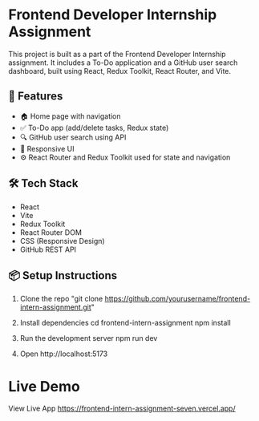# Frontend Developer Internship Assignment

This project is built as a part of the Frontend Developer Internship assignment. It includes a To-Do application and a GitHub user search dashboard, built using React, Redux Toolkit, React Router, and Vite.

## 🚀 Features

- 🏠 Home page with navigation
- ✅ To-Do app (add/delete tasks, Redux state)
- 🔍 GitHub user search using API
- 📱 Responsive UI
- ⚙️ React Router and Redux Toolkit used for state and navigation


## 🛠️ Tech Stack

- React
- Vite
- Redux Toolkit
- React Router DOM
- CSS (Responsive Design)
- GitHub REST API

## 📦 Setup Instructions

1. Clone the repo
   "git clone https://github.com/yourusername/frontend-intern-assignment.git"

2. Install dependencies
   cd frontend-intern-assignment
   npm install

3. Run the development server
   npm run dev

4. Open http://localhost:5173

# Live Demo
View Live App
https://frontend-intern-assignment-seven.vercel.app/